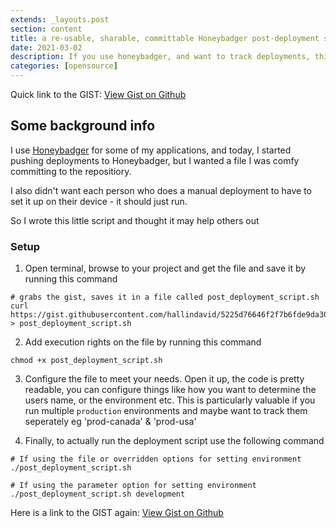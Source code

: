 ```yaml
---
extends: _layouts.post
section: content
title: a re-usable, sharable, committable Honeybadger post-deployment script
date: 2021-03-02
description: If you use honeybadger, and want to track deployments, this script is for you.
categories: [opensource]
---
```


Quick link to the GIST: <a href="https://gist.github.com/hallindavid/5225d76646f2f7b6fde9da30af140198">View Gist on Github</a>

## Some background info
I use <a href="https://www.honeybadger.io/">Honeybadger</a> for some of my applications, and today, I started pushing deployments to Honeybadger, but I wanted a file I was comfy committing to the repositiory.

I also didn't want each person who does a manual deployment to have to set it up on their device - it should just run.

So I wrote this little script and thought it may help others out

### Setup
 

1) Open terminal, browse to your project and get the file and save it by running this command
```shell
# grabs the gist, saves it in a file called post_deployment_script.sh
curl https://gist.githubusercontent.com/hallindavid/5225d76646f2f7b6fde9da30af140198/raw/309b994d7ea005e4587b0991920eb98f38a0feb9/post_deployment_script.sh > post_deployment_script.sh
```

2) Add execution rights on the file by running this command
```shell
chmod +x post_deployment_script.sh
```

3) Configure the file to meet your needs.  Open it up, the code is pretty readable, you can configure things like how you want to determine the users name, or the environment etc.
This is particularly valuable if you run multiple `production` environments and maybe want to track them seperately eg 'prod-canada' & 'prod-usa'
   
4) Finally, to actually run the deployment script use the following command
```shell
# If using the file or overridden options for setting environment
./post_deployment_script.sh

# If using the parameter option for setting environment
./post_deployment_script.sh development
```


Here is a link to the GIST again: <a href="https://gist.github.com/hallindavid/5225d76646f2f7b6fde9da30af140198">View Gist on Github</a>